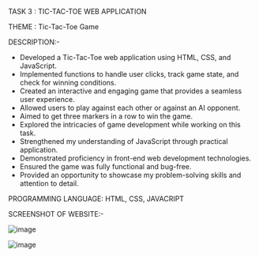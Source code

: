 
TASK 3 : TIC-TAC-TOE WEB APPLICATION

THEME : Tic-Tac-Toe Game


DESCRIPTION:-

- Developed a Tic-Tac-Toe web application using HTML, CSS, and JavaScript.
- Implemented functions to handle user clicks, track game state, and check for winning conditions.
- Created an interactive and engaging game that provides a seamless user experience.
- Allowed users to play against each other or against an AI opponent.
- Aimed to get three markers in a row to win the game.
- Explored the intricacies of game development while working on this task.
- Strengthened my understanding of JavaScript through practical application.
- Demonstrated proficiency in front-end web development technologies.
- Ensured the game was fully functional and bug-free.
- Provided an opportunity to showcase my problem-solving skills and attention to detail.

PROGRAMMING LANGUAGE: HTML, CSS, JAVACRIPT

SCREENSHOT OF WEBSITE:-

![image](https://github.com/user-attachments/assets/f054939d-8479-4add-b160-cec8e1c74e62)


![image](https://github.com/user-attachments/assets/c3b4008b-307b-4c72-a087-53232b9ada1a)

